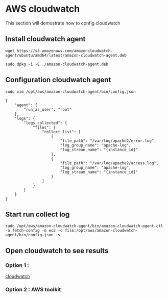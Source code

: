 # AWS cloudwatch

This section will demostrate how to config cloudwatch

## Install cloudwatch agent

```
wget https://s3.amazonaws.com/amazoncloudwatch-agent/ubuntu/amd64/latest/amazon-cloudwatch-agent.deb
```
```
sudo dpkg -i -E ./amazon-cloudwatch-agent.deb
```

## Configuration cloudwatch agent

```
sudo vim /opt/aws/amazon-cloudwatch-agent/bin/config.json
```

 ```
 {
     "agent": {
         "run_as_user": "root"
     },
     "logs": {
         "logs_collected": {
             "files": {
                 "collect_list": [
                     {
                         "file_path": "/var/log/apache2/error.log",
                         "log_group_name": "apache-log",
                         "log_stream_name": "{instance_id}"
                     },
                     {
                         "file_path": "/var/log/apache2/access.log",
                         "log_group_name": "apache-log",
                         "log_stream_name": "{instance_id}"
                     }
                 ]
             }
         }
     }
 }
 ```

## Start run collect log
```
sudo /opt/aws/amazon-cloudwatch-agent/bin/amazon-cloudwatch-agent-ctl -a fetch-config -m ec2 -c file:/opt/aws/amazon-cloudwatch-agent/bin/config.json -s
```

## Open cloudwatch to see results

### Option 1 :
[cloudwatch](https://ap-southeast-1.console.aws.amazon.com/cloudwatch/home?region=ap-southeast-1#logsV2:log-groups/log-group/apache-log)

### Option 2 : AWS toolkit


